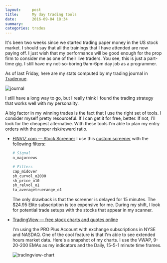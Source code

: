 ```yaml
---
layout:     post
title:      My day trading tools
date:       2016-09-04 18:34
summary:
categories: trades
---
```


It's been two weeks since we started trading paper money in the US stock market. I should say that all the trainings that I have attended are now paying off. I just wish that my performance will be good enough for the prop firm to consider me as one of their live traders. You see, this is just a part-time gig. I still have my not-so-boring 9am-6pm day job as a programmer.

As of last Friday, here are my stats computed by my trading journal in [Tradervue](https://www.tradervue.com/).

![journal](https://lh3.googleusercontent.com/FU9FwpJ3Rh001ZBN71FU7eIbHllGgdWBhJ1dy5Q_FOz7OhIX9i1obvvWd4TX4miu5_QRUybTT7yf5AZLKMdWrVnySLSxGqEDolWiz1zkP66MKeq1U-Al3jhTE1bS_BV1nXjdi6Q8AudCP2X_uFU9jF7WKI2LnY1a402P4a9fRscCDIVcuTUrsKvE7e_zftU8U7K343Z4EwlNWAX3LSvt3GIotr7x_XgYSdVswIfKg3OygJoYKex5qsb5KnPOlPgoFvLnEpH09pDyRpOXmgmnO5mVZH4TcFCTDORL9jyA4xMTRJsWW_m98W29ICKQqjE-vi3V0TziQ31yijnbawfofiYvx7kDyyKec-q37oS0sdHXanMQJMKaDlK7u6l3KC7_WuuXxpOkpKfOcDzYoD9Z4fyP6zfzXZTTfzbQ0A3TiltonGzXiUOEnqGOcaYHLYYhYNG-zwAnsH3ZWkvm98o28RZL-1NE3MZBoqW4InYgolIa_PLRjWUnIotwWOUwARD41GkiCj2CQdL1r-ryvHsSYNETUhh7CHCLDHkrVG4WqvxtBLR084zjwP03BcrnTPSRDy6yAnWwn-vOKcRWW7Bgc9XbWNLiIlIdM_0Z9gxGi4S3J2c4=w710-h648-no)

I still have a long way to go, but I really think I found the trading strategy that works well with my personality.

A big factor in my winning trades is the fact that I use the right set of tools. I consider myself pretty resourceful. If I can get it for free, better. If not, I'll look for the cheapest alternative. With these tools I'm able to plan my entry orders with the proper risk/reward ratio.

- [FINVIZ.com — Stock Screener](http://finviz.com/)
  I use this [custom screener](https://finviz.com/screener.ashx?v=110&s=n_majornews&f=cap_midover,sh_curvol_o2000,sh_price_o10,sh_relvol_o1,ta_averagetruerange_o1&o=-volume&ar=180) with the following filters:
  ```bash
  # Signal
  n_majornews

  # Filters
  cap_midover
  sh_curvol_o2000
  sh_price_o10
  sh_relvol_o1
  ta_averagetruerange_o1
  ```
  The only drawback is that the screener is delayed for 15 minutes. The $24.95 Elite subscription is too expensive for me. During my shift, I look for potential trade setups with the stocks that appear in my scanner.
- [TradingView — free stock charts and quotes online](https://tradingview.com/)

  I'm using the PRO Plus Account with exchange subscriptions in NYSE and NASDAQ. One of the cool feature is that I'm able to see extended hours market data.  Here's a snapshot of my charts. I use the VWAP, 9-20-200 EMAs as my indicators and the Daily, 15-5-1 minute time frames.

  ![tradingview-chart](https://new.tradingview.com/x/vGzfoDzZ/)
